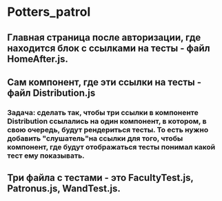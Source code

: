 # Potters_patrol
## Главная страница после авторизации, где находится блок с ссылками на тесты - файл HomeAfter.js. 
## Сам компонент, где эти ссылки на тесты - файл Distribution.js
### Задача: сделать так, чтобы три ссылки в компоненте Distribution ссылались на один компонент, в котором, в свою очередь, будут рендериться тесты. То есть нужно добавить "слушатель"на ссылки для того, чтобы компонент, где будут отображаться тесты понимал какой тест ему показывать. 
## Три файла с тестами - это FacultyTest.js, Patronus.js, WandTest.js.
